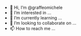 - 👋 Hi, I’m @graffeomichele
- 👀 I’m interested in ...
- 🌱 I’m currently learning ...
- 💞️ I’m looking to collaborate on ...
- 📫 How to reach me ...

<!---
graffeomichele/graffeomichele is a ✨ special ✨ repository because its `README.md` (this file) appears on your GitHub profile.
You can click the Preview link to take a look at your changes.
--->

